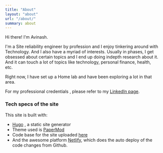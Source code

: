 ```yaml
---
title: "About"
layout: "about"
url: "/about/"
summary: about
---
```


Hi there! I'm Avinash.

I'm a Site reliability engineer by profession and I enjoy tinkering around with
Technology. And I also have a myriad of interests. Usually in phases, I get obsessed about certain topics and I end up doing indepth research about it. And it can touch a lot of topics like technology, personal finance, health, etc. 

Right now, I have set up a Home lab and have been exploring a lot in that area. 

For my professional credentials , please refer to my [LinkedIn page](https://www.linkedin.com/in/avinashdharan/). 

### Tech specs of the site
This site is built with:  
* [Hugo](https://gohugo.io/) , a static site generator
* Theme used is [PaperMod](https://github.com/adityatelange/hugo-PaperMod)
* Code base for the site uploaded [here](https://github.com/avinashdharan/avinashdharan.com/)
* And the awesome platform [Netlify](https://www.netlify.com/), which does the auto deploy of the code changes from Github. 